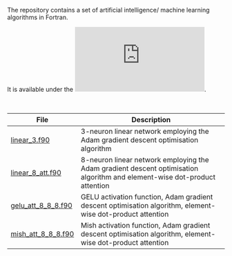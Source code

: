 The repository contains a set of artificial intelligence/ machine learning algorithms in Fortran.

It is available under the ![BSD 3-Clause No Military License](https://github.com/piotrbajdek/Fortran_AI/blob/main/LICENSE.md).

<br>

| File               | Description                                                                              |
|-------------------|-----------------------------------------------------------------------------------|
| [linear_3.f90](https://github.com/piotrbajdek/Fortran_AI/blob/main/linear_3.f90)      | 3-neuron linear network employing the Adam gradient descent optimisation algorithm   |
| [linear_8_att.f90](https://github.com/piotrbajdek/Fortran_AI/blob/main/linear_8_att.f90)  | 8-neuron linear network employing the Adam gradient descent optimisation algorithm and element-wise dot-product attention |
| [gelu_att_8_8_8.f90](https://github.com/piotrbajdek/Fortran_AI/blob/main/gelu_att_8_8_8.f90)  | GELU activation function, Adam gradient descent optimisation algorithm, element-wise dot-product attention |
| [mish_att_8_8_8.f90](https://github.com/piotrbajdek/Fortran_AI/blob/main/mish_att_8_8_8.f90)  | Mish activation function, Adam gradient descent optimisation algorithm, element-wise dot-product attention |
